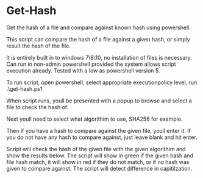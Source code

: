 # Get-Hash
Get the hash of a file and compare against known hash using powershell.

This script can compare the hash of a file against a given hash, or simply result the hash of the file. 

It is entirely built in to windows 7\8\10, no installation of files is necessary. Can run in non-admin powershell provided the system allows script execution already. Tested with a low as powershell version 5.

To run script, open powershell, select appropriate executionpolicy level, run .\get-hash.ps1

When script runs, youll be presented with a popup to browse and select a file to check the hash of.

Next youll need to select what algorithim to use, SHA256 for example.

Then if you have a hash to compare against the given file, youll enter it. If you do not have any hash to compare against, just leave blank and hit enter.

Script will check the hash of the given file with the given algorithim and show the results below. The script will show in green if the given hash and file hash match, it will show in red if they do not match, or if no hash was given to compare against. The script will detect difference in capitilzation. 
